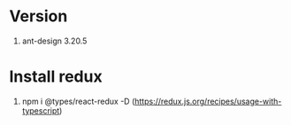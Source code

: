 # Version 
1. ant-design 3.20.5

# Install redux
1. npm i @types/react-redux -D (https://redux.js.org/recipes/usage-with-typescript)
